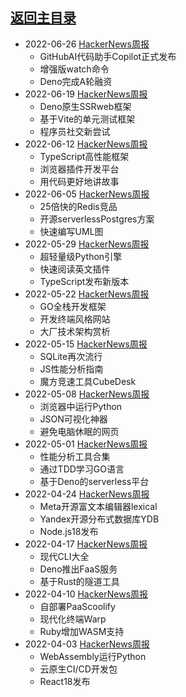 ## [返回主目录](../README.md)

- 2022-06-26 [HackerNews周报](2022Q2/2022-06-Hacker-News.md)
  - GitHubAI代码助手Copilot正式发布
  - 增强版watch命令
  - Deno完成A轮融资
- 2022-06-19 [HackerNews周报](2022Q2/2022-06-Hacker-News.md)
  - Deno原生SSRweb框架
  - 基于Vite的单元测试框架
  - 程序员社交新尝试
- 2022-06-12 [HackerNews周报](2022Q2/2022-06-Hacker-News.md)
  - TypeScript高性能框架
  - 浏览器插件开发平台
  - 用代码更好地讲故事
- 2022-06-05 [HackerNews周报](2022Q2/2022-06-Hacker-News.md)
  - 25倍快的Redis竞品
  - 开源serverlessPostgres方案
  - 快速编写UML图
- 2022-05-29 [HackerNews周报](2022Q2/2022-05-Hacker-News.md)
  - 超轻量级Python引擎
  - 快速阅读英文插件
  - TypeScript发布新版本
- 2022-05-22 [HackerNews周报](2022Q2/2022-05-Hacker-News.md)
  - GO全栈开发框架
  - 开发终端风格网站
  - 大厂技术架构赏析
- 2022-05-15 [HackerNews周报](2022Q2/2022-05-Hacker-News.md)
  - SQLite再次流行
  - JS性能分析指南
  - 魔方竞速工具CubeDesk
- 2022-05-08 [HackerNews周报](2022Q2/2022-05-Hacker-News.md)
  - 浏览器中运行Python
  - JSON可视化神器
  - 避免电脑休眠的网页
- 2022-05-01 [HackerNews周报](2022Q2/2022-05-Hacker-News.md)
  - 性能分析工具合集
  - 通过TDD学习GO语言
  - 基于Deno的serverless平台
- 2022-04-24 [HackerNews周报](2022Q2/2022-04-Hacker-News.md)
  - Meta开源富文本编辑器lexical
  - Yandex开源分布式数据库YDB
  - Node.js18发布
- 2022-04-17 [HackerNews周报](2022Q2/2022-04-Hacker-News.md)
  - 现代CLI大全
  - Deno推出FaaS服务
  - 基于Rust的隧道工具
- 2022-04-10 [HackerNews周报](2022Q2/2022-04-Hacker-News.md)
  - 自部署PaaScoolify
  - 现代化终端Warp
  - Ruby增加WASM支持
- 2022-04-03 [HackerNews周报](2022Q2/2022-04-Hacker-News.md)
  - WebAssembly运行Python
  - 云原生CI/CD开发包
  - React18发布
